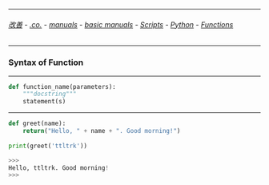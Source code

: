 
---

###### [改善](https://github.com/ttltrk/0C/blob/master/README.MD) - [.co.](https://github.com/ttltrk/PRG/blob/master/CODING.MD) - [manuals](https://github.com/ttltrk/PRG/blob/master/MAN.MD) - [basic manuals](https://github.com/ttltrk/PRG/blob/master/MANUALS.MD) - [Scripts](https://github.com/ttltrk/PRG/blob/master/PY/DOC/SC/SC.MD) - [Python](https://github.com/ttltrk/PRG/blob/master/PY/DOC/OPYM/OPYM.MD) - [Functions](https://github.com/ttltrk/PRG/blob/master/PY/DOC/OPYM/04_MET_FUN/MET_FUN.MD)

---

### Syntax of Function

---

```python
def function_name(parameters):
	"""docstring"""
	statement(s)
```

---

```python
def greet(name):
	return("Hello, " + name + ". Good morning!")
	
print(greet('ttltrk'))

>>>
Hello, ttltrk. Good morning!
>>>
```
